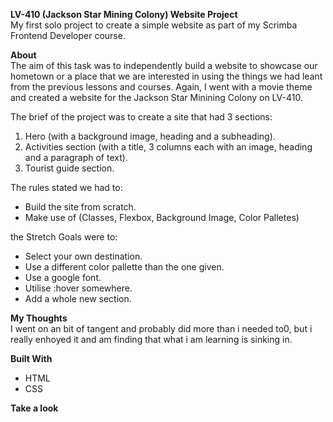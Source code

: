**LV-410 (Jackson Star Mining Colony) Website Project**  
My first solo project to create a simple website as part of my Scrimba Frontend Developer course.  

**About**  
The aim of this task was to independently build a website to showcase our hometown or a place that we are interested in using the things we had leant from the previous lessons and courses. Again, I went with a movie theme and created a website for the Jackson Star Minining Colony on LV-410.

The brief of the project was to create a site that had 3 sections:  
1. Hero (with a background image, heading and a subheading).
2. Activities section (with a title, 3 columns each with an image, heading and a paragraph of text).
3. Tourist guide section. 
  
The rules stated we had to:  
- Build the site from scratch.
- Make use of (Classes, Flexbox, Background Image, Color Palletes)
  
the Stretch Goals were to:  
- Select your own destination.
- Use a different color pallette than the one given.
- Use a google font.
- Utilise :hover somewhere.
- Add a whole new section.
  
**My Thoughts**  
I went on an bit of tangent and probably did more than i needed to0, but i really enhoyed it and am finding that what i am learning is sinking in.

**Built With**
- HTML
- CSS
  
**Take a look** 
